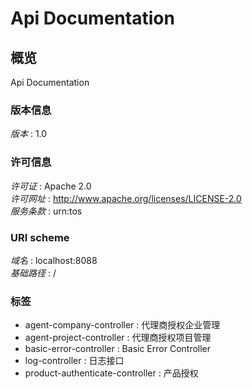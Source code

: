 # Api Documentation


<a name="overview"></a>
## 概览
Api Documentation


### 版本信息
*版本* : 1.0


### 许可信息
*许可证* : Apache 2.0  
*许可网址* : http://www.apache.org/licenses/LICENSE-2.0  
*服务条款* : urn:tos


### URI scheme
*域名* : localhost:8088  
*基础路径* : /


### 标签

* agent-company-controller : 代理商授权企业管理
* agent-project-controller : 代理商授权项目管理
* basic-error-controller : Basic Error Controller
* log-controller : 日志接口
* product-authenticate-controller : 产品授权



